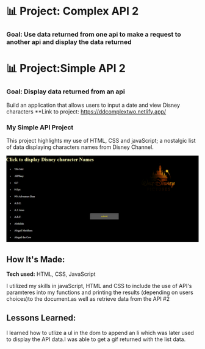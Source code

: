 # 📊 Project: Complex API 2

### Goal: Use data returned from one api to make a request to another api and display the data returned
# 📊 Project:Simple API 2

### Goal: Display data returned from an api

Build an application that allows users to input a date and view Disney characters
**Link to project: https://ddcomplextwo.netlify.app/ 

###  My Simple API Project
This project highlights my use of HTML, CSS and javaScript; a nostalgic list of data displaying characters names from Disney Channel.

![snip](pic.PNG)

## How It's Made:

**Tech used:** HTML, CSS, JavaScript


I utilized my skills in javaScript, HTML and CSS to include the use of API's paramteres into my functions and printing the results (depending on users choices)to the document.as well as retrieve data from the API #2
## Lessons Learned:
I learned how to utlize a ul in the dom to append an li which was later used to display the API data.I was able to get a gif returned with the list data.